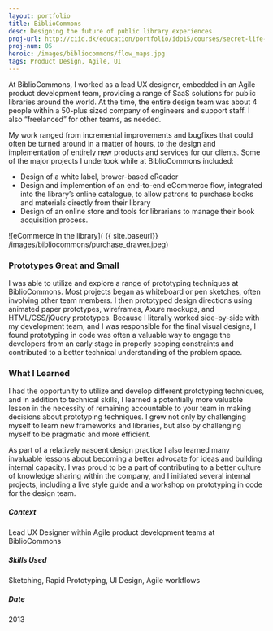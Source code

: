 ```yaml
---
layout: portfolio
title: BiblioCommons
desc: Designing the future of public library experiences
proj-url: http://ciid.dk/education/portfolio/idp15/courses/secret-life-of-objects/projects/the-aspirational-lamp/
proj-num: 05
heroic: /images/bibliocommons/flow_maps.jpg
tags: Product Design, Agile, UI
---
```


At BiblioCommons, I worked as a lead UX designer, embedded in an Agile product development team, providing a range of SaaS solutions for public libraries around the world. At the time, the entire design team was about 4 people within a 50-plus sized company of engineers and support staff. I also “freelanced” for other teams, as needed.

My work ranged from incremental improvements and bugfixes that could often be turned around in a matter of hours, to the design and implementation of entirely new products and services for our clients. Some of the major projects I undertook while at BiblioCommons included:

* Design of a white label, brower-based eReader
* Design and implemention of an end-to-end eCommerce flow, integrated into the library’s online catalogue, to allow patrons to purchase books and materials directly from their library
* Design of an online store and tools for librarians to manage their book acquisition process.

![eCommerce in the library]( {{ site.baseurl}} /images/bibliocommons/purchase_drawer.jpeg)

### Prototypes Great and Small
I was able to utilize and explore a range of prototyping techniques at BiblioCommons. Most projects began as whiteboard or pen sketches, often involving other team members. I then prototyped design directions using animated paper prototypes, wireframes, Axure mockups, and HTML/CSS/jQuery prototypes. Because I literally worked side-by-side with my development team, and I was responsible for the final visual designs, I found prototyping in code was often a valuable way to engage the developers from an early stage in properly scoping constraints and contributed to a better technical understanding of the problem space.

### What I Learned
I had the opportunity to utilize and develop different prototyping techniques, and in addition to technical skills, I learned a potentially more valuable lesson in the necessity of remaining accountable to your team in making decisions about prototyping techniques. I grew not only by challenging myself to learn new frameworks and libraries, but also by challenging myself to be pragmatic and more efficient.

As part of a relatively nascent design practice I also learned many invaluable lessons about becoming a better advocate for ideas and building internal capacity. I was proud to be a part of contributing to a better culture of knowledge sharing within the company, and I initiated several internal projects, including a live style guide and a workshop on prototyping in code for the design team.

##### Context
Lead UX Designer within Agile product development teams at BiblioCommons

##### Skills Used
Sketching, Rapid Prototyping, UI Design, Agile workflows

##### Date
2013